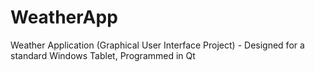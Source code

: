 WeatherApp
==========

Weather Application (Graphical User Interface Project) - Designed for a standard Windows Tablet, Programmed in Qt
